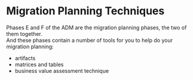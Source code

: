 # Migration Planning Techniques
Phases E and F of the ADM are the migration planning phases, the two of them together.  
And these phases contain a number of tools for you to help do your migration planning:  
* artifacts
* matrices and tables
* business value assessment technique

